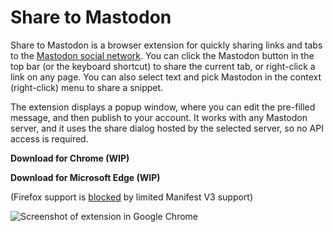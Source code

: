 # Share to Mastodon

Share to Mastodon is a browser extension for quickly sharing links and tabs to the [Mastodon social network](https://joinmastodon.org/). You can click the Mastodon button in the top bar (or the keyboard shortcut) to share the current tab, or right-click a link on any page. You can also select text and pick Mastodon in the context (right-click) menu to share a snippet.

The extension displays a popup window, where you can edit the pre-filled message, and then publish to your account. It works with any Mastodon server, and it uses the share dialog hosted by the selected server, so no API access is required.

**Download for Chrome (WIP)**

**Download for Microsoft Edge (WIP)**

(Firefox support is [blocked](https://github.com/corbindavenport/share-to-mastodon/issues/1) by limited Manifest V3 support)

![Screenshot of extension in Google Chrome](https://i.imgur.com/vKexj06.png)